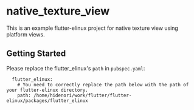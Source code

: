 # native_texture_view

This is an example flutter-elinux project for native texture view using platform views.

## Getting Started

Please replace the flutter_elinux's `path` in `pubspec.yaml`:

```
  flutter_elinux: 
    # You need to correctly replace the path below with the path of your flutter-elinux directory.
    path: /home/hidenori/work/flutter/flutter-elinux/packages/flutter_elinux
```
